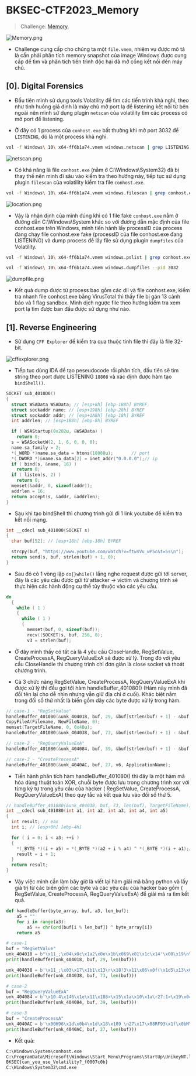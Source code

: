 # BKSEC-CTF2023_Memory

> Challenge: [Memory](https://battle.cookiearena.org/arenas/bkctf-2023/battle/memory).

![Memory.png](./images/Memory.png)

- Challenge cung cấp cho chúng ta một `file.vmem`, nhiệm vụ được mô tả là cần phải phân tích memory snapshot của image Windows được cung cấp để tìm và phân tích tiến trình độc hại đã mở cổng kết nối đến máy chủ.

## [0]. Digital Forensics

- Đầu tiên mình sử dụng tools Volatility để tìm các tiến trình khả nghi, theo như tình huống giả định là máy chủ mở port lạ để listening kết nối từ bên ngoài nên mình sử dụng plugin `netscan` của volatility tìm các process có mở port để listening.

- Ở đây có 1 process của `conhost.exe` bất thường khi mở port 3032 để `LISTENING`, đó là một process khả nghi.

```bash
vol -f Windows\ 10\ x64-ff6b1a74.vmem windows.netscan | grep LISTENING
```

![netscan.png](./images/netscan.png)

- Có khả năng là file `conhost.exe` (nằm ở C:\Windows\System32) đã bị thay thế nên mình đi sâu vào kiểm tra theo hướng này, tiếp tục sử dụng plugin `filescan` của volatility kiểm tra file `conhost.exe`.

```bash
vol -f Windows\ 10\ x64-ff6b1a74.vmem windows.filescan | grep conhost.exe
```

![location.png](./images/location.png)

- Vậy là nhận định của mình đúng khi có 1 file fake `conhost.exe` nằm ở đường dẫn C:\Windows\System khác so với đường dẫn mặc định của file conhost.exe trên Windows, mình tiến hành lấy processID của process đang chạy file conhost.exe fake (processID của file conhost.exe đang LISTENING) và dump process để lấy file sử dụng plugin `dumpfiles` của Volatility.

```bash
vol -f Windows\ 10\ x64-ff6b1a74.vmem windows.pslist | grep conhost.exe

vol -f Windows\ 10\ x64-ff6b1a74.vmem windows.dumpfiles --pid 3032
```

![dumpfile.png](./images/dumpfile.png)

- Kết quả dump được từ process bao gồm các dll và file conhost.exe, kiểm tra nhanh file conhost.exe bằng VirusTotal thì thấy file bị gán 13 cảnh báo và 1 flag sandbox. Mình dịch ngược file theo hướng kiểm tra xem port lạ tìm được ban đầu được sử dụng như nào.

## [1]. Reverse Engineering

- Sử dụng `CFF Explorer` để kiểm tra qua thuộc tính file thì đây là file 32-bit.

![cffexplorer.png](./images/cffexplorer.png)

- Tiếp tục dùng IDA để tạo peseudocode rồi phân tích, đầu tiên sẽ tìm string theo port được LISTENING `18808` và xác định được hàm tạo `bindShell()`.

```c
SOCKET sub_4010D0()
{
  struct WSAData WSAData; // [esp+8h] [ebp-1B8h] BYREF
  struct sockaddr name; // [esp+198h] [ebp-28h] BYREF
  struct sockaddr addr; // [esp+1A8h] [ebp-18h] BYREF
  int addrlen; // [esp+1B8h] [ebp-8h] BYREF

  if ( WSAStartup(0x202u, &WSAData) )
    return 0;
  s = WSASocketW(2, 1, 6, 0, 0, 0);
  name.sa_family = 2;
  *(_WORD *)name.sa_data = htons(18088u);       // port
  *(_DWORD *)&name.sa_data[2] = inet_addr("0.0.0.0");// ip
  if ( bind(s, &name, 16) )
    return 0;
  if ( listen(s, 2) )
    return 0;
  memset(&addr, 0, sizeof(addr));
  addrlen = 16;
  return accept(s, &addr, &addrlen);
}
```

- Sau khi tạo bindShell thì chương trình gửi đi 1 link youtube để kiểm tra kết nối mạng.

```c
int __cdecl sub_401000(SOCKET s)
{
  char buf[52]; // [esp+18h] [ebp-38h] BYREF

  strcpy(buf, "https://www.youtube.com/watch?v=ftwsVu_wP5c&t=5s\n");
  return send(s, buf, strlen(buf) + 1, 0);
}
```

- Sau đó có 1 vòng lặp `do{}while()` lắng nghe request được gửi tới server, đây là các yêu cầu được gửi từ attacker -> victim và chương trình sẽ thực hiện các hành động cụ thể tùy thuộc vào các yêu cầu.

```c
do
  {
    while ( 1 )
    {
      while ( 1 )
      {
        memset(buf, 0, sizeof(buf));
        recv((SOCKET)s, buf, 256, 0);
        v3 = strlen(buf);
```

- Ở đây mình thấy có tất cả là 4 yêu cầu CloseHandle, RegSetValue, CreateProcessA, RegQueryValueExA sẽ được xử lý. Trong đó với yêu cầu CloseHandle thì chương trình chỉ đơn giản là close socket và thoát chương trình.

- Cả 3 chức năng RegSetValue, CreateProcessA, RegQueryValueExA khi được xử lý thì đều gọi tới hàm handleBuffer_401080() (Hàm này mình đã đổi tên lại cho dễ nhìn nhưng vẫn giữ địa chỉ ở cuối). Khác biệt nằm trong đối số thứ nhất là biến gồm dãy các byte được xử lý trong hàm.

```c
// case-1 - "RegSetValue"
handleBuffer_401080(&unk_404018, buf, 29, &buf[strlen(buf) + 1] - &buf[1], NewFileName);
CopyFileA(Filename, NewFileName, 0);
memset(TargetFileName, 0, 0x4Bu);
handleBuffer_401080(&unk_404038, buf, 73, &buf[strlen(buf) + 1] - &buf[1], TargetFileName);

// case-2 - "RegQueryValueExA"
handleBuffer_401080(&unk_404084, buf, 39, &buf[strlen(buf) + 1] - &buf[1], valueQuery);

// case-3 - "CreateProcessA"
handleBuffer_401080(&unk_4040AC, buf, 27, v6, ApplicationName);
```

- Tiến hành phân tích hàm handleBuffer_401080() thì đây là một hàm mã hóa dùng thuật toán XOR, chuỗi byte được lưu trong chương trình xor với từng ký tự trong yêu cầu của hacker ( RegSetValue, CreateProcessA, RegQueryValueExA) theo quy tắc và kết quả lưu vào đối số thứ 5.

```c
// handleBuffer_401080(&unk_404038, buf, 73, len(buf), TargetFileName);
int __cdecl sub_401080(int a1, int a2, int a3, int a4, int a5)
{
  int result; // eax
  int i; // [esp+0h] [ebp-4h]

  for ( i = 0; i < a3; ++i )
  {
    *(_BYTE *)(i + a5) = *(_BYTE *)(a2 + i % a4) ^ *(_BYTE *)(i + a1);// a5[i] = a2[i % len(a2)] ^ key
    result = i + 1;
  }
  return result;
}
```

- Vậy việc mình cần làm bây giờ là viết lại hàm giải mã bằng python và lấy giá trị từ các biến gồm các byte và các yêu cầu của hacker bao gồm ( RegSetValue, CreateProcessA, RegQueryValueExA) để giải mã ra tìm kết quả.

```python
def handleBuffer(byte_array, buf, a3, len_buf):
    a5 = ""
    for i in range(a3):
        a5 += chr(ord(buf[i % len_buf]) ^ byte_array[i])
    return a5

# case-1
buf = "RegSetValue"
unk_404018 = b"\x11_;\x04\x0c\x1a2\x0e\x1b\x069\x01\x1c\x14'\x00\x19\n\x02\x03\x1b\r=\x16\x13}\x00\x0c3\x00\x00\x00"
print(handleBuffer(unk_404018, buf, 29, len(buf)))

unk_404038 = b'\x11_;\x03\x17\x1b1\x13\r\x18!3\x11\x06\x0f(\x1d5\x13\x03\x06\n4\x11;\x04\x0c\x1a2\x0e\x1b\x069\x01\x11\x06!\x11T\x1b\x04\x02\x009\x02\x17\x084\x17\x15;\x120&\x113\x17\x13\x06\x15(\x03\x0f\x05\x1e\x00++3}\t\x1a=\x00\x00\x00'
print(handleBuffer(unk_404038, buf, 73, len(buf)))

# case-2
buf = "RegQueryValueExA"
unk_404084 = b'\x10.4\x146\x1e\x11\x188>\x15\x1a\x10\x1a\r27:1>\x19\x04\x06\x10:\x08\x18\x0cZ\x1a\x1eqbUP2E\x07\x0f\x00'
print(handleBuffer(unk_404084, buf, 39, len(buf)))

# case-3
buf = "CreateProcessA"
unk_4040AC = b'\x00H96\x1d\x0b4\x1d\x18\x109 \n27\x17\x08RF93\x1f\x0bM\x00\x0b\x16\x00'
print(handleBuffer(unk_4040AC, buf, 27, len(buf)))
```

- Kết quả:

```cmd
C:\Windows\System\conhost.exe
C:\ProgramData\Microsoft\Windows\Start Menu\Programs\StartUp\UnikeyNT.lnk
BKSEC{can_you_use_Volatility?_f0007c0b}
C:\Windows\System32\cmd.exe
```
